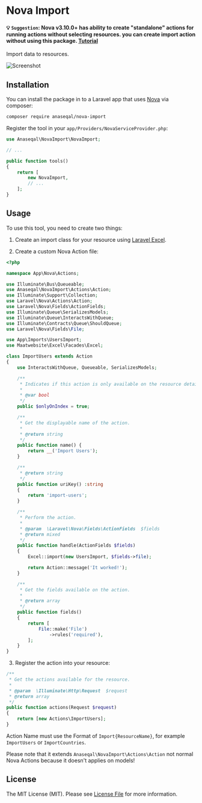 # Nova Import

#### 💡 `Suggestion`: Nova v3.10.0+ has ability to create "standalone" actions for running actions without selecting resources. you can create import action without using this package. [Tutorial](https://github.com/anaseqal/nova-import/issues/26)

Import data to resources.

![Screenshot](https://i.imgur.com/szKmLGf.gif)

## Installation

You can install the package in to a Laravel app that uses [Nova](https://nova.laravel.com) via composer:

```bash
composer require anaseqal/nova-import
```

Register the tool in your `app/Providers/NovaServiceProvider.php`:

```php
use Anaseqal\NovaImport\NovaImport;

// ...

public function tools()
{
    return [
        new NovaImport,
        // ...
    ];
}

```

## Usage

To use this tool, you need to create two things:

1. Create an import class for your resource using [Laravel Excel](https://docs.laravel-excel.com/3.1/imports/).

2. Create a custom Nova Action file:

```php
<?php

namespace App\Nova\Actions;

use Illuminate\Bus\Queueable;
use Anaseqal\NovaImport\Actions\Action;
use Illuminate\Support\Collection;
use Laravel\Nova\Actions\Action;
use Laravel\Nova\Fields\ActionFields;
use Illuminate\Queue\SerializesModels;
use Illuminate\Queue\InteractsWithQueue;
use Illuminate\Contracts\Queue\ShouldQueue;
use Laravel\Nova\Fields\File;

use App\Imports\UsersImport;
use Maatwebsite\Excel\Facades\Excel;

class ImportUsers extends Action
{
    use InteractsWithQueue, Queueable, SerializesModels;

    /**
     * Indicates if this action is only available on the resource detail view.
     *
     * @var bool
     */
    public $onlyOnIndex = true;

    /**
     * Get the displayable name of the action.
     *
     * @return string
     */
    public function name() {
        return __('Import Users');
    }

    /**
     * @return string
     */
    public function uriKey() :string
    {
        return 'import-users';
    }

    /**
     * Perform the action.
     *
     * @param  \Laravel\Nova\Fields\ActionFields  $fields
     * @return mixed
     */
    public function handle(ActionFields $fields)
    {
        Excel::import(new UsersImport, $fields->file);

        return Action::message('It worked!');
    }

    /**
     * Get the fields available on the action.
     *
     * @return array
     */
    public function fields()
    {
        return [
            File::make('File')
                ->rules('required'),
        ];
    }
}
```

3. Register the action into your resource:

```php
/**
 * Get the actions available for the resource.
 *
 * @param  \Illuminate\Http\Request  $request
 * @return array
 */
public function actions(Request $request)
{
    return [new Actions\ImportUsers];
}

```

Action Name must use the Format of `Import{ResourceName}`, for example `ImportUsers` or `ImportCountries`.

Please note that it extends `Anaseqal\NovaImport\Actions\Action` not normal Nova Actions because it doesn't applies on models!


## License

The MIT License (MIT). Please see [License File](LICENSE) for more information.
